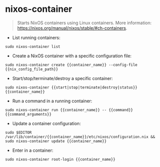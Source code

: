# nixos-container

> Starts NixOS containers using Linux containers.
> More information: <https://nixos.org/manual/nixos/stable/#ch-containers>.

- List running containers:

`sudo nixos-container list`

- Create a NixOS container with a specific configuration file:

`sudo nixos-container create {{container_name}} --config-file {{nix_config_file_path}}`

- Start/stop/terminate/destroy a specific container:

`sudo nixos-container {{start|stop|terminate|destroy|status}} {{container_name}}`

- Run a command in a running container:

`sudo nixos-container run {{container_name}} -- {{command}} {{command_arguments}}`

- Update a container configuration:

`sudo $EDITOR /var/lib/container/{{container_name}}/etc/nixos/configuration.nix && sudo nixos-container update {{container_name}}`

- Enter in a container:

`sudo nixos-container root-login {{container_name}}`
